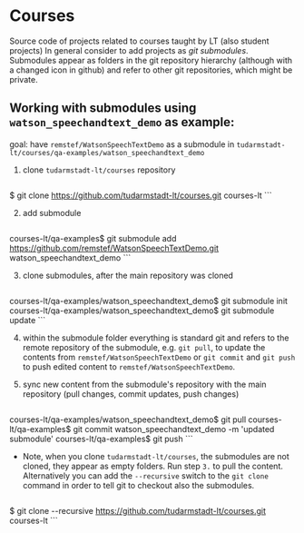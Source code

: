 # Courses
Source code of projects related to courses taught by LT (also student projects)
In general consider to add projects as _git submodules_. Submodules appear as folders in the git repository hierarchy (although with a changed icon in github) and refer to other git repositories, which might be private.

## Working with submodules using `watson_speechandtext_demo` as example:

goal: have `remstef/WatsonSpeechTextDemo` as a submodule in `tudarmstadt-lt/courses/qa-examples/watson_speechandtext_demo`

1. clone `tudarmstadt-lt/courses` repository 
    ```
$ git clone https://github.com/tudarmstadt-lt/courses.git courses-lt
    ```

2. add submodule
    ```
courses-lt/qa-examples$ git submodule add https://github.com/remstef/WatsonSpeechTextDemo.git watson_speechandtext_demo
    ```
    
3. clone submodules, after the main repository was cloned
    ```
courses-lt/qa-examples/watson_speechandtext_demo$ git submodule init
courses-lt/qa-examples/watson_speechandtext_demo$ git submodule update
    ```
    
4. within the submodule folder everything is standard git and refers to the remote repository of the submodule, e.g. `git pull`, to update the contents from `remstef/WatsonSpeechTextDemo` or `git commit` and `git push` to push edited content to `remstef/WatsonSpeechTextDemo`.

5. sync new content from the submodule's repository with the main repository (pull changes, commit updates, push changes)
    ```
courses-lt/qa-examples/watson_speechandtext_demo$ git pull
courses-lt/qa-examples$ git commit watson_speechandtext_demo -m 'updated submodule'
courses-lt/qa-examples$ git push
    ```
    
- Note, when you clone `tudarmstadt-lt/courses`, the submodules are not cloned, they appear as empty folders. Run step `3.` to pull the content. Alternatively you can add the `--recursive` switch to the `git clone` command in order to tell git to checkout also the submodules.
    ```
$ git clone --recursive https://github.com/tudarmstadt-lt/courses.git courses-lt
    ```
    
